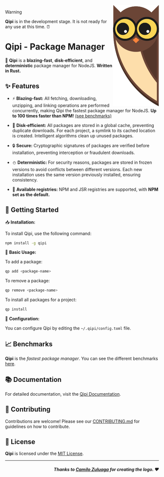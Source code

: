 <img src="./public/logo.png" width="150px" align="right" />

> [!WARNING]
> **Qipi** is in the development stage. It is not ready for any use at this time. ⏰

# Qipi - Package Manager

🦉 **Qipi** is a **blazing-fast**, **disk-efficient**, and **deterministic** package manager for NodeJS. **Written in Rust.**

## ✨ Features

- ⚡ **Blazing-fast:** All fetching, downloading, unzipping, and linking operations are performed concurrently, making Qipi the fastest package manager for NodeJS. **Up to 100 times faster than NPM!** [(see benchmarks)](./tests/benchmarks/)

- 💾 **Disk-efficient:** All packages are stored in a global cache, preventing duplicate downloads. For each project, a symlink to its cached location is created. Intelligent algorithms clean up unused packages.

- 🔒 **Secure:** Cryptographic signatures of packages are verified before installation, preventing interception or fraudulent downloads.

- ⛄ **Deterministic:** For security reasons, packages are stored in frozen versions to avoid conflicts between different versions. Each new installation uses the same version previously installed, ensuring consistency.

- 📂 **Available registries:** NPM and JSR registries are supported, with **NPM set as the default.**

## 🚀 Getting Started

📥 **Installation:**

To install Qipi, use the following command:

```bash
npm install -g qipi
```

🌷 **Basic Usage:**

To add a package:

```bash
qp add <package-name>
```

To remove a package:

```bash
qp remove <package-name>
```

To install all packages for a project:
```bash
qp install
```

🧩 **Configuration:**

You can configure Qipi by editing the `~/.qipi/config.toml` file.

## 📈 Benchmarks

**Qipi** is the _fastest package manager_. You can see the different benchmarks [here](./tests/benchmarks).

## 📚 Documentation

For detailed documentation, visit the [Qipi Documentation](https://github.com/nehu3n/qipi/wiki).

## 🤝 Contributing

Contributions are welcome! Please see our [CONTRIBUTING.md](./CONTRIBUTING.md) for guidelines on how to contribute.

## 📄 License

**Qipi** is licensed under the [MIT License](./LICENSE).


<hr />

<div align="right">

##### Thanks to [Camilo Zuluaga](https://github.com/camilo-zuluaga) for creating the logo. ❤

</div>
